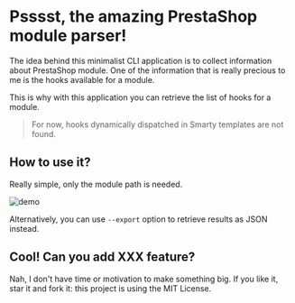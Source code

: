 # Psssst, the amazing PrestaShop module parser!

The idea behind this minimalist CLI application is to collect information about PrestaShop module.
One of the information that is really precious to me is the hooks available for a module.

This is why with this application you can retrieve the list of hooks for a module.

> For now, hooks dynamically dispatched in Smarty templates are not found.


## How to use it?

Really simple, only the module path is needed.

![demo](https://user-images.githubusercontent.com/1247388/38399615-ae07778c-394b-11e8-83a8-07c638ec4872.png)

Alternatively, you can use `--export` option to retrieve results as JSON instead.

## Cool! Can you add XXX feature?

Nah, I don't have time or motivation to make something big. If you like it, star it and fork it: this project is using the MIT License.
